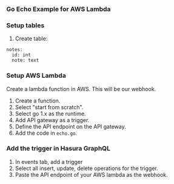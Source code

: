 ### Go Echo Example for AWS Lambda

### Setup tables
1. Create table:

```
notes:
  id: int
  note: text
```

### Setup AWS Lambda
Create a lambda function in AWS. This will be our webhook.

1. Create a function.
2. Select "start from scratch".
3. Select go 1.x as the runtime.
4. Add API gateway as a trigger.
5. Define the API endpoint on the API gateway.
6. Add the code in `echo.go`.

### Add the trigger in Hasura GraphQL
1. In events tab, add a trigger
2. Select all insert, update, delete operations for the trigger.
3. Paste the API endpoint of your AWS lambda as the webhook.
